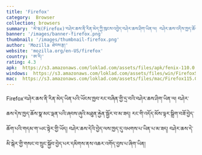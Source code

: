 ```yaml
---
title: 'Firefox'
category:  Browser
collection: browsers
summary: 'མེ་ཝ(Firefox)་བཤེར་ཆས་ནི་རིན་མེད་ཀྱི་ཁུངས་འབྱེད་བཤེར་ཆས་ཤིག་ཡིན་ལ། བཤེར་ཆས་འདིས་ཁྱད་ཆོས་སྣ་མང་ལྡན་པའི་ཞབས་ཞུའི་མཐུན་རྐྱེན་སྦྱོར་བ་མ་ཟད། རང་གི་འདོད་མོས་ལྟར་སྒྲིག་བཟོ་བྱེད་ཆོག་པའི་གདམ་ག་ཡང་སྟེར་གྱི་ཡོད། མི་སྒེར་གྱི་གསང་བ་སྲུང་སྐྱོབ་བྱེད་པར་དམིགས་ནས་འཆར་འགོད་བྱས་པ་ཞིག་ཡིན།'
banner: '/images/banner-firefox.png'
thumbnail: '/images/thumbnail-firefox.png'
author: 'Mozilla ཐེབས་རྩ།'
website: 'mozilla.org/en-US/firefox'
country: 'ཨ་རི།'
rating: 4.3
apk:  https://s3.amazonaws.com/loklad.com/assets/files/apk/fenix-110.0.1-arm64-v8a.apk
windows:  https://s3.amazonaws.com/loklad.com/assets/files/win/FirefoxSetup115.0.3.exe
mac:  https://s3.amazonaws.com/loklad.com/assets/files/mac/Firefox115.0.3.dmg
---
```


Firefox་བཤེར་ཆས་ནི་རིན་མེད་ཡིན་པའི་ཡོངས་ཁྱབ་རང་བཞིན་གྱི་དྲ་བའི་བཤེར་ཆས་ཤིག་ཡིན་ལ། བཤེར་ཆས་དེས་ཁྱད་ཆོས་སྣ་མང་ལྡན་པའི་ཞབས་ཞུའི་མཐུན་རྐྱེན་སྦྱོར་བ་མ་ཟད། རང་གི་འདོད་མོས་ལྟར་སྒྲིག་བཟོ་བྱེད་ཆོག་པའི་གདམ་ག་ཡང་སྟེར་གྱི་ཡོད། བཤེར་ཆས་དེའི་བྱེད་ལས་ཁྱད་དུ་འཕགས་པ་ཡིན་པ་མ་ཟད། བཤེར་ཆས་དེ་མི་སྒེར་གྱི་གསང་བ་སྲུང་སྐྱོབ་བྱེད་པར་དམིགས་ནས་འཆར་འགོད་བྱས་པ་ཞིག་ཡིན།